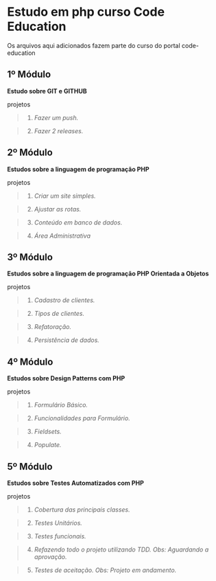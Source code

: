 Estudo em php curso Code Education
======================================

Os arquivos aqui adicionados fazem parte do curso do portal code-education

1º Módulo
-----------

**Estudo sobre GIT e GITHUB**

projetos
>1. *Fazer um push.*

>2. *Fazer 2 releases.*


2º Módulo
-----------

**Estudos sobre a linguagem de programação PHP**

projetos
>1. *Criar um site simples.*

>2. *Ajustar as rotas.*

>3. *Conteúdo em banco de dados.*

>4. *Área Administrativa*


3º Módulo
-----------

**Estudos sobre a linguagem de programação PHP Orientada a Objetos**

projetos
>1. *Cadastro de clientes.*

>2. *Tipos de clientes.*

>3. *Refatoração.*

>4. *Persistência de dados.*

4º Módulo
-----------

**Estudos sobre Design Patterns com PHP**

projetos
>1. *Formulário Básico.*

>2. *Funcionalidades para Formulário.*

>3. *Fieldsets.*

>4. *Populate.*

5º Módulo
-----------

**Estudos sobre Testes Automatizados com PHP**

projetos
>1. *Cobertura das principais classes.*

>2. *Testes Unitários.*

>3. *Testes funcionais.*

>4. *Refazendo todo o projeto utilizando TDD. Obs: Aguardando a aprovação.*

>5. *Testes de aceitação. Obs: Projeto em andamento.*